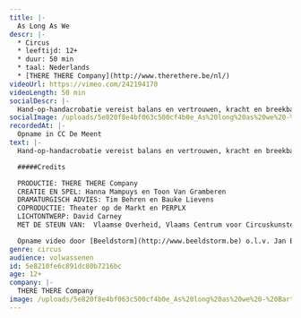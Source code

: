 ```yaml
---
title: |-
  As Long As We
descr: |-
  * Circus
  * leeftijd: 12+
  * duur: 50 min
  * taal: Nederlands
  * [THERE THERE Company](http://www.therethere.be/nl/)
videoUrl: https://vimeo.com/242194170
videoLength: 50 min
socialDescr: |-
  Hand-op-handacrobatie vereist balans en vertrouwen, kracht en breekbaarheid, steun en overgave. Als een beweging foutloos wordt uitgevoerd, zien we enkel perfectie. As long as we toont wat erachter ligt: het eindeloos herhalen, het onvermogen om samen te werken, de soms lachwekkende zinloosheid van het proberen. En af en toe wél het perfecte samenspel. Naast twee artiesten, honderd witte koffiekopjes op scène: net als de lijven, sterk en toch breekbaar.
socialImage: /uploads/5e820f8e4bf063c500cf4b0e_As%20long%20as%20we%20-%20Bart%20Grietens-48.jpg
recordedAt: |-
  Opname in CC De Meent
text: |-
  Hand-op-handacrobatie vereist balans en vertrouwen, kracht en breekbaarheid, steun en overgave. Als een beweging foutloos wordt uitgevoerd, zien we enkel perfectie. As long as we toont wat erachter ligt: het eindeloos herhalen, het onvermogen om samen te werken, de soms lachwekkende zinloosheid van het proberen. En af en toe wél het perfecte samenspel. Naast twee artiesten, honderd witte koffiekopjes op scène: net als de lijven, sterk en toch breekbaar.

  #####Credits

  PRODUCTIE: THERE THERE Company
  CREATIE EN SPEL: Hanna Mampuys en Toon Van Gramberen
  DRAMATURGISCH ADVIES: Tim Behren en Bauke Lievens
  COPRODUCTIE: Theater op de Markt en PERPLX
  LICHTONTWERP: David Carney
  MET DE STEUN VAN:  Vlaamse Overheid, Vlaams Centrum voor Circuskunsten, cc de borre, 30CC, Latitude 50, Cultuurcentrum Grote Post, MiraMiro, Vormingscentrum Destelheide

  Opname video door [Beeldstorm](http://www.beeldstorm.be) o.l.v. Jan Bosteels
genre: circus
audience: volwassenen
id: 5e8210fe6c891dc80b7216bc
age: 12+
company: |-
  THERE THERE Company
image: /uploads/5e820f8e4bf063c500cf4b0e_As%20long%20as%20we%20-%20Bart%20Grietens-48.jpg
---
```

